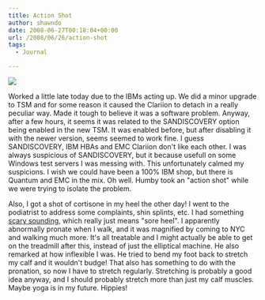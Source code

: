```yaml
---
title: Action Shot
author: shawndo
date: 2008-06-27T00:18:04+00:00
url: /2008/06/26/action-shot
tags:
  - Journal

---
```

![](/images/2008/06/action-shot.jpg)

Worked a little late today due to the IBMs acting up. We did a minor upgrade to TSM and for some reason it caused the Clariion to detach in a really peculiar way. Made it tough to believe it was a software problem. Anyway, after a few hours, it seems it was related to the SANDISCOVERY option being enabled in the new TSM. It was enabled before, but after disabling it with the newer version, seems seemed to work fine. I guess SANDISCOVERY, IBM HBAs and EMC Clariion don't like each other. I was always suspicious of SANDISCOVERY, but it because usefull on some Windows test servers I was messing with. This unfortunately calmed my suspicions. I wish we could have been a 100% IBM shop, but there is Quantum and EMC in the mix. Oh well. Humby took an "action shot" while we were trying to isolate the problem.

Also, I got a shot of cortisone in my heel the other day! I went to the podiatrist to address some complaints, shin splints, etc. I had something [scary sounding][1], which really just means "sore heel". I apparently abnormally pronate when I walk, and it was magnified by coming to NYC and walking much more. It's all treatable and I might actually be able to get on the treadmill after this, instead of just the elliptical machine. He also remarked at how inflexible I was. He tried to bend my foot back to stretch my calf and it wouldn't budge! That also has something to do with the pronation, so now I have to stretch regularly. Stretching is probably a good idea anyway, and I should probably stretch more than just my calf muscles. Maybe yoga is in my future. Hippies!

 [1]: http://en.wikipedia.org/wiki/Plantar_fasciitis
